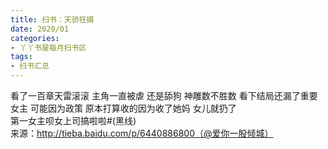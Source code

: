 ```yaml
---
title: 扫书：天骄狂婿
date: 2020/01
categories:
- 丫丫书屋每月扫书区
tags:
- 扫书汇总
---
```



看了一百章天雷滚滚 主角一直被虐 还是舔狗 神雕数不胜数 看下结局还漏了重要女主 可能因为政策 原本打算收的因为收了她妈 女儿就扔了  
第一女主呗女上司搞啦啦#(黑线)  
来源：http://tieba.baidu.com/p/6440886800（@爱你一股倾城）  
